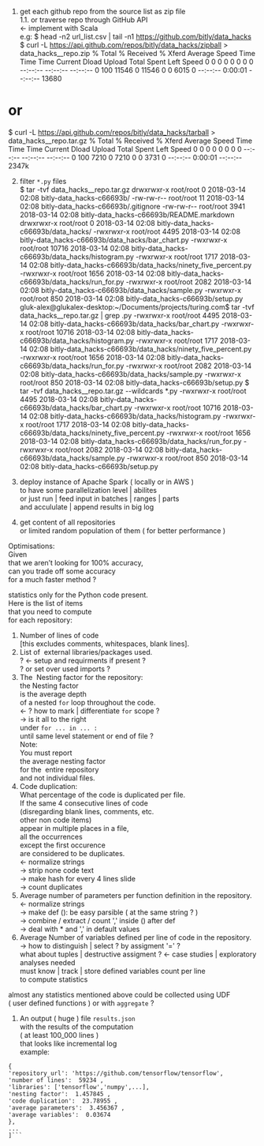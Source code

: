 1. get each github repo from the source list as zip file  
    1.1. or traverse repo through GitHub API  
    <- implement with Scala  
    e.g:
$ head -n2 url_list.csv | tail -n1
https://github.com/bitly/data_hacks
$ curl -L https://api.github.com/repos/bitly/data_hacks/zipball > data_hacks__repo.zip
  % Total    % Received % Xferd  Average Speed   Time    Time     Time  Current
                                 Dload  Upload   Total   Spent    Left  Speed
  0     0    0     0    0     0      0      0 --:--:-- --:--:-- --:--:--     0
100 11546    0 11546    0     0   6015      0 --:--:--  0:00:01 --:--:-- 13680
# or
$ curl -L https://api.github.com/repos/bitly/data_hacks/tarball > data_hacks__repo.tar.gz
  % Total    % Received % Xferd  Average Speed   Time    Time     Time  Current
                                 Dload  Upload   Total   Spent    Left  Speed
  0     0    0     0    0     0      0      0 --:--:-- --:--:-- --:--:--     0
100  7210    0  7210    0     0   3731      0 --:--:--  0:00:01 --:--:-- 2347k

2. filter `*.py` files  
$ tar -tvf data_hacks__repo.tar.gz
drwxrwxr-x root/root         0 2018-03-14 02:08 bitly-data_hacks-c66693b/
-rw-rw-r-- root/root        11 2018-03-14 02:08 bitly-data_hacks-c66693b/.gitignore
-rw-rw-r-- root/root      3941 2018-03-14 02:08 bitly-data_hacks-c66693b/README.markdown
drwxrwxr-x root/root         0 2018-03-14 02:08 bitly-data_hacks-c66693b/data_hacks/
-rwxrwxr-x root/root      4495 2018-03-14 02:08 bitly-data_hacks-c66693b/data_hacks/bar_chart.py
-rwxrwxr-x root/root     10716 2018-03-14 02:08 bitly-data_hacks-c66693b/data_hacks/histogram.py
-rwxrwxr-x root/root      1717 2018-03-14 02:08 bitly-data_hacks-c66693b/data_hacks/ninety_five_percent.py
-rwxrwxr-x root/root      1656 2018-03-14 02:08 bitly-data_hacks-c66693b/data_hacks/run_for.py
-rwxrwxr-x root/root      2082 2018-03-14 02:08 bitly-data_hacks-c66693b/data_hacks/sample.py
-rwxrwxr-x root/root       850 2018-03-14 02:08 bitly-data_hacks-c66693b/setup.py
gluk-alex@glukalex-desktop:~/Documents/projects/turing.com$ tar -tvf data_hacks__repo.tar.gz | grep .py
-rwxrwxr-x root/root      4495 2018-03-14 02:08 bitly-data_hacks-c66693b/data_hacks/bar_chart.py
-rwxrwxr-x root/root     10716 2018-03-14 02:08 bitly-data_hacks-c66693b/data_hacks/histogram.py
-rwxrwxr-x root/root      1717 2018-03-14 02:08 bitly-data_hacks-c66693b/data_hacks/ninety_five_percent.py
-rwxrwxr-x root/root      1656 2018-03-14 02:08 bitly-data_hacks-c66693b/data_hacks/run_for.py
-rwxrwxr-x root/root      2082 2018-03-14 02:08 bitly-data_hacks-c66693b/data_hacks/sample.py
-rwxrwxr-x root/root       850 2018-03-14 02:08 bitly-data_hacks-c66693b/setup.py
$ tar -tvf data_hacks__repo.tar.gz --wildcards *.py
-rwxrwxr-x root/root      4495 2018-03-14 02:08 bitly-data_hacks-c66693b/data_hacks/bar_chart.py
-rwxrwxr-x root/root     10716 2018-03-14 02:08 bitly-data_hacks-c66693b/data_hacks/histogram.py
-rwxrwxr-x root/root      1717 2018-03-14 02:08 bitly-data_hacks-c66693b/data_hacks/ninety_five_percent.py
-rwxrwxr-x root/root      1656 2018-03-14 02:08 bitly-data_hacks-c66693b/data_hacks/run_for.py
-rwxrwxr-x root/root      2082 2018-03-14 02:08 bitly-data_hacks-c66693b/data_hacks/sample.py
-rwxrwxr-x root/root       850 2018-03-14 02:08 bitly-data_hacks-c66693b/setup.py

3. deploy instance of Apache Spark ( locally or in AWS )  
   to have some parallelization level | abilites  
   or just run | feed input in batches | ranges | parts  
   and accululate | append results in big log  
4. get content of all repositories  
   or limited random population of them ( for better performance )  
   
Optimisations:  
  Given  
  that we aren’t looking for 100% accuracy,  
  can you trade off some accuracy  
  for a much faster method ?

statistics ​only for the Python code​ present.  
Here is the list of items  
that you need to compute  
for each repository:
1. Number of lines of code​  
   [this excludes comments, whitespaces, blank lines].
2. List of ​ external libraries/packages​ used.  
   ? <- setup and requirments if present ?  
   ? or set over used imports ?
3. The ​ Nesting factor for the repository:  
   the Nesting factor  
   is the average depth  
   of a nested `for` loop throughout the code.  
   <- ? how to mark | differentiate `for` scope ?  
      -> is it all to the right   
         under `for ... in ... :`  
         until same level statement or end of file ?  
   Note:  
     You must report  
     the average nesting factor  
     for the ​ entire repository​  
     and not individual files.
4. Code duplication:  
   What percentage of the code is duplicated per file.  
   If the same 4 consecutive lines of code  
   (disregarding blank lines, comments, etc.  
   other non code items)  
   appear in multiple places in a file,  
   all the occurrences  
   except the first occurence  
   are considered to be duplicates.  
   <- normalize strings  
      -> strip none code text  
      -> make hash for every 4 lines slide  
      -> count duplicates 
5. Average number of parameters per function definition in the repository.  
   <- normalize strings  
      -> make def <function name>(): be easy parsible ( at the same string ? )  
      -> combine / extract / count ',' inside () after def  
      -> deal with * and ',' in default values 
6. Average Number of variables defined per line of code in the repository.  
    -> how to distinguish | select ? by assigment '=' ?  
       what about tuples | destructive assigment ? 
    <- case studies | exploratory analyses needed  
    must know | track | store defined variables count per line  
    to compute statistics  

almost any statistics mentioned above could be collected using UDF  
( user defined functions ) or with `aggregate` ?
    
1. An output ( huge ) file `results.json`  
   with the results of the computation  
   ( at least 100_000 lines )  
   that looks like incremental log  
   example:  
```[
{
'repository_url': 'https://github.com/tensorflow/tensorflow',
'number of lines': ​ 59234​ ,
'libraries': ['tensorflow','numpy',...],
'nesting factor': ​ 1.457845​ ,
'code duplication': ​ 23.78955​ ,
'average parameters': ​ 3.456367​ ,
'average variables': ​ 0.03674
}, 
...
]```
